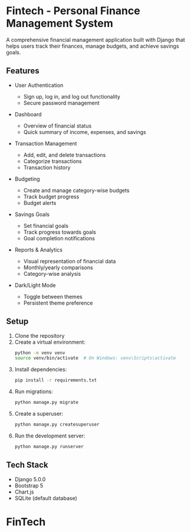 # Fintech - Personal Finance Management System

A comprehensive financial management application built with Django that helps users track their finances, manage budgets, and achieve savings goals.

## Features

- User Authentication
  - Sign up, log in, and log out functionality
  - Secure password management

- Dashboard
  - Overview of financial status
  - Quick summary of income, expenses, and savings

- Transaction Management
  - Add, edit, and delete transactions
  - Categorize transactions
  - Transaction history

- Budgeting
  - Create and manage category-wise budgets
  - Track budget progress
  - Budget alerts

- Savings Goals
  - Set financial goals
  - Track progress towards goals
  - Goal completion notifications

- Reports & Analytics
  - Visual representation of financial data
  - Monthly/yearly comparisons
  - Category-wise analysis

- Dark/Light Mode
  - Toggle between themes
  - Persistent theme preference

## Setup

1. Clone the repository
2. Create a virtual environment:
   ```bash
   python -m venv venv
   source venv/bin/activate  # On Windows: venv\Scripts\activate
   ```
3. Install dependencies:
   ```bash
   pip install -r requirements.txt
   ```
4. Run migrations:
   ```bash
   python manage.py migrate
   ```
5. Create a superuser:
   ```bash
   python manage.py createsuperuser
   ```
6. Run the development server:
   ```bash
   python manage.py runserver
   ```

## Tech Stack

- Django 5.0.0
- Bootstrap 5
- Chart.js
- SQLite (default database)
# FinTech
